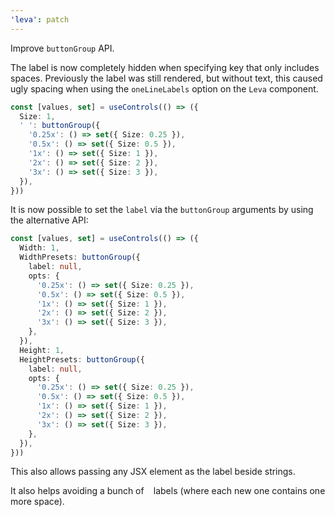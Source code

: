 ```yaml
---
'leva': patch
---
```


Improve `buttonGroup` API.

The label is now completely hidden when specifying key that only includes spaces. Previously the label was still rendered, but without text, this caused ugly spacing when using the `oneLineLabels` option on the `Leva` component.

```ts
const [values, set] = useControls(() => ({
  Size: 1,
  ' ': buttonGroup({
    '0.25x': () => set({ Size: 0.25 }),
    '0.5x': () => set({ Size: 0.5 }),
    '1x': () => set({ Size: 1 }),
    '2x': () => set({ Size: 2 }),
    '3x': () => set({ Size: 3 }),
  }),
}))
```

It is now possible to set the `label` via the `buttonGroup` arguments by using the alternative API:

```ts
const [values, set] = useControls(() => ({
  Width: 1,
  WidthPresets: buttonGroup({
    label: null,
    opts: {
      '0.25x': () => set({ Size: 0.25 }),
      '0.5x': () => set({ Size: 0.5 }),
      '1x': () => set({ Size: 1 }),
      '2x': () => set({ Size: 2 }),
      '3x': () => set({ Size: 3 }),
    },
  }),
  Height: 1,
  HeightPresets: buttonGroup({
    label: null,
    opts: {
      '0.25x': () => set({ Size: 0.25 }),
      '0.5x': () => set({ Size: 0.5 }),
      '1x': () => set({ Size: 1 }),
      '2x': () => set({ Size: 2 }),
      '3x': () => set({ Size: 3 }),
    },
  }),
}))
```

This also allows passing any JSX element as the label beside strings.

It also helps avoiding a bunch of ` ` labels (where each new one contains one more space).
